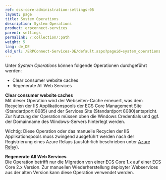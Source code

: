 ```yaml
---
ref: ecs-core-administration-settings-05
layout: page
title: System Operations
description: System Operations
product: erpconnect-services
parent: settings
permalink: /:collection/:path
weight: 5
lang: de_DE
old_url: /ERPConnect-Services-DE/default.aspx?pageid=system_operations
---
```


Unter *System Operations* können folgende Operationen durchgeführt werden:
- Clear consumer website caches
- Regenerate All Web Services

**Clear consumer website caches** <br>
Mit dieser Operation wird der Webseiten-Cache erneuert, was dem Recyclen der IIS Applikationspools der ECS Core Management Site (Standardport 8085) und der Services Site (Standardport 8080)entspricht.
Zur Nutzung der Operation müssen oben die Windows Credentials und ggf. der Domainname des Windows-Servers hinterlegt werden. <br>

Wichtig: Diese Operation oder das manuelle Recyclen der IIS Applikationspools muss zwingend ausgeführt werden nach der Registrierung eines Azure Relays (ausführlich beschrieben unter [Azure Relay](./settings/azure_relay)).    

**Regenerate All Web Services** <br>
Die Operation betrifft nur die Migration von einer ECS Core 1.x auf einer ECS Core 2.x Version. Zur manuellen Wiederherstellung deployter Webservices aus der alten Version kann diese Operation verwendet werden.
